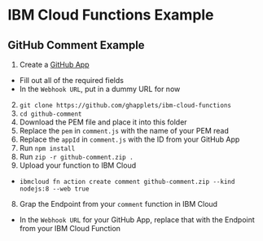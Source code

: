 # IBM Cloud Functions Example
## GitHub Comment Example
1. Create a [GitHub App](https://developer.github.com/apps/)
  - Fill out all of the required fields
  - In the `Webhook URL`, put in a dummy URL for now
2. `git clone https://github.com/ghapplets/ibm-cloud-functions`
3. `cd github-comment`
2. Download the PEM file and place it into this folder
3. Replace the `pem` in `comment.js` with the name of your PEM read
4. Replace the `appId` in `comment.js` with the ID from your GitHub App
5. Run `npm install`
6. Run `zip -r github-comment.zip .`
7. Upload your function to IBM Cloud
  - `ibmcloud fn action create comment github-comment.zip --kind nodejs:8 --web true`
8. Grap the Endpoint from your `comment` function in IBM Cloud
  - In the `Webhook URL` for your GitHub App, replace that with the Endpoint from your IBM Cloud Function

